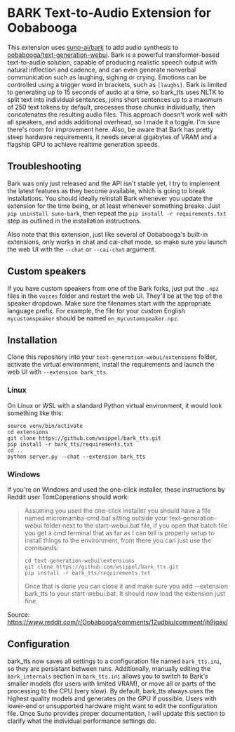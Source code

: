 # BARK Text-to-Audio Extension for Oobabooga

This extension uses [suno-ai/bark](https://github.com/suno-ai/bark/) to add audio synthesis to [oobabooga/text-generation-webui](https://github.com/oobabooga/text-generation-webui). Bark is a powerful transformer-based text-to-audio solution, capable of producing realistic speech output with natural inflection and cadence, and can even generate nonverbal communication such as laughing, sighing or crying. Emotions can be controlled using a trigger word in brackets, such as `[laughs]`. Bark is limited to generating up to 15 seconds of audio at a time, so bark_tts uses NLTK to split text into individual sentences, joins short sentences up to a maximum of 250 text tokens by default, processes those chunks individually, then concatenates the resulting audio files. This approach doesn't work well with all speakers, and adds additional overhead, so I made it a toggle. I'm sure there's room for improvement here. Also, be aware that Bark has pretty steep hardware requirements, it needs several gigabytes of VRAM and a flagship GPU to achieve realtime generation speeds.

## Troubleshooting
Bark was only just released and the API isn't stable yet. I try to implement the latest features as they become available, which is going to break installations. You should ideally reinstall Bark whenever you update the extension for the time being, or at least whenever something breaks. Just `pip uninstall suno-bark`, then repeat the `pip install -r requirements.txt` step as outlined in the installation instructions. 

Also note that this extension, just like several of Oobabooga's built-in extensions, only works in chat and cai-chat mode, so make sure you launch the web UI with the `--chat` or `--cai-chat` argument.

## Custom speakers
If you have custom speakers from one of the Bark forks, just put the `.npz` files in the `voices` folder and restart the web UI. They'll be at the top of the speaker dropdown. Make sure the filenames start with the appropriate language prefix. For example, the file for your custom English `mycustomspeaker` should be named `en_mycustomspeaker.npz`.

## Installation
Clone this repository into your `text-generation-webui/extensions` folder, activate the virtual environment, install the requirements and launch the web UI with `--extension bark_tts`. 

### Linux
On Linux or WSL with a standard Python virtual environment, it would look something like this:
```
source venv/bin/activate
cd extensions
git clone https://github.com/wsippel/bark_tts.git
pip install -r bark_tts/requirements.txt
cd ..
python server.py --chat --extension bark_tts
```

### Windows
If you're on Windows and used the one-click installer, these instructions by Reddit user TomCoperations should work:

> Assuming you used the one-click installer you should have a file named micromamba-cmd.bat sitting outside your text-generation-webui folder next to the start-webui.bat file, if you open that batch file you get a cmd terminal that as far as I can tell is properly setup to install things to the environment, from there you can just use the commands:
>```
>cd text-generation-webui\extensions
>git clone https://github.com/wsippel/bark_tts.git
>pip install -r bark_tts/requirements.txt
>```
>Once that is done you can close it and make sure you add --extension bark_tts to your start-webui.bat. It should now load the extension just fine.

Source: https://www.reddit.com/r/Oobabooga/comments/12udbiu/comment/jh9jqav/

## Configuration
bark_tts now saves all settings to a configuration file named `bark_tts.ini`, so they are persistant between runs. Additionally, manually editing the `bark_internals` section in `bark_tts.ini` allows you to switch to Bark's smaller models (for users with limited VRAM), or move all or parts of the processing to the CPU (very slow). By default, bark_tts always uses the highest quality models and generates on the GPU if possible. Users with lower-end or unsupported hardware might want to edit the configuration file. Once Suno provides proper documentation, I will update this section to clarify what the individual performance settings do.